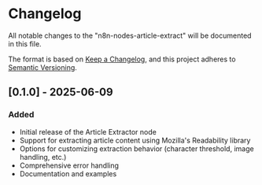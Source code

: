 # Changelog

All notable changes to the "n8n-nodes-article-extract" will be documented in this file.

The format is based on [Keep a Changelog](https://keepachangelog.com/en/1.0.0/),
and this project adheres to [Semantic Versioning](https://semver.org/spec/v2.0.0.html).

## [0.1.0] - 2025-06-09

### Added

- Initial release of the Article Extractor node
- Support for extracting article content using Mozilla's Readability library
- Options for customizing extraction behavior (character threshold, image handling, etc.)
- Comprehensive error handling
- Documentation and examples
